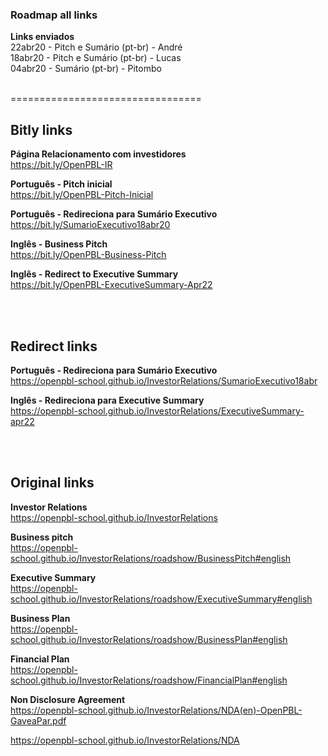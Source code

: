### Roadmap all links

**Links enviados** <br>
22abr20 - Pitch e Sumário (pt-br) - André <br>
18abr20 - Pitch e Sumário (pt-br) - Lucas <br>
04abr20 - Sumário (pt-br) - Pitombo <br><br>

=================================

## Bitly links

**Página Relacionamento com investidores** <br>
https://bit.ly/OpenPBL-IR <br>

**Português - Pitch inicial** <br> 
https://bit.ly/OpenPBL-Pitch-Inicial

**Português - Redireciona para Sumário Executivo** <br>
https://bit.ly/SumarioExecutivo18abr20 <br>

**Inglês - Business Pitch** <br> 
https://bit.ly/OpenPBL-Business-Pitch

**Inglês - Redirect to Executive Summary** <br>
https://bit.ly/OpenPBL-ExecutiveSummary-Apr22 

<br><br>

## Redirect links

**Português - Redireciona para Sumário Executivo** <br>
https://openpbl-school.github.io/InvestorRelations/SumarioExecutivo18abr

**Inglês - Redireciona para Executive Summary** <br>
https://openpbl-school.github.io/InvestorRelations/ExecutiveSummary-apr22 

<br><br>

## Original links

**Investor Relations** <br>
https://openpbl-school.github.io/InvestorRelations 

**Business pitch** <br>
https://openpbl-school.github.io/InvestorRelations/roadshow/BusinessPitch#english

**Executive Summary** <br> 
https://openpbl-school.github.io/InvestorRelations/roadshow/ExecutiveSummary#english 

**Business Plan** <br> 
https://openpbl-school.github.io/InvestorRelations/roadshow/BusinessPlan#english 

**Financial Plan** <br> 
https://openpbl-school.github.io/InvestorRelations/roadshow/FinancialPlan#english 

**Non Disclosure Agreement** <br> 
https://openpbl-school.github.io/InvestorRelations/NDA(en)-OpenPBL-GaveaPar.pdf

https://openpbl-school.github.io/InvestorRelations/NDA

<br>











